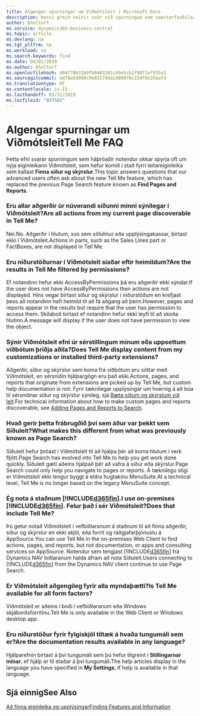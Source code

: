 ```yaml
---
title: Algengar spurningar um Viðmótsleit | Microsoft Docs
description: Þessi grein veitir svör við spurningum sem samstarfsaðilar og viðskiptamenn spyrja oft um Viðmótsleit.
author: bholtorf
ms.service: dynamics365-business-central
ms.topic: article
ms.devlang: na
ms.tgt_pltfrm: na
ms.workload: na
ms.search.keywords: find
ms.date: 04/01/2019
ms.author: bholtorf
ms.openlocfilehash: d04f78b31b9fb0403201cb9e5cb1f98f1ef935e1
ms.sourcegitcommit: bd78a5d990c9e83174da1409076c22df8b35eafd
ms.translationtype: HT
ms.contentlocale: is-IS
ms.lasthandoff: 03/31/2019
ms.locfileid: "937582"
---
```

# <a name="tell-me-faq"></a><span data-ttu-id="32802-103">Algengar spurningar um Viðmótsleit</span><span class="sxs-lookup"><span data-stu-id="32802-103">Tell Me FAQ</span></span>
<span data-ttu-id="32802-104">Þetta efni svarar spurningum sem háþróaðir notendur okkar spyrja oft um nýja eiginleikann Viðmótsleit, sem hefur komið í stað fyrri leitareiginleika sem kallast **Finna síður og skýrslur**.</span><span class="sxs-lookup"><span data-stu-id="32802-104">This topic answers questions that our advanced users often ask about the new Tell Me feature, which has replaced the previous Page Search feature known as **Find Pages and Reports**.</span></span>

### <a name="are-all-actions-from-my-current-page-discoverable-in-tell-me"></a><span data-ttu-id="32802-105">Eru allar aðgerðir úr núverandi síðunni minni sýnilegar í Viðmótsleit?</span><span class="sxs-lookup"><span data-stu-id="32802-105">Are all actions from my current page discoverable in Tell Me?</span></span>
<span data-ttu-id="32802-106">Nei.</span><span class="sxs-lookup"><span data-stu-id="32802-106">No.</span></span> <span data-ttu-id="32802-107">Aðgerðir í hlutum, svo sem sölulínur eða upplýsingakassar, birtast ekki í Viðmótsleit.</span><span class="sxs-lookup"><span data-stu-id="32802-107">Actions in parts, such as the Sales Lines part or FactBoxes, are not displayed in Tell Me.</span></span>

### <a name="are-the-results-in-tell-me-filtered-by-permissions"></a><span data-ttu-id="32802-108">Eru niðurstöðurnar í Viðmótsleit síaðar eftir heimildum?</span><span class="sxs-lookup"><span data-stu-id="32802-108">Are the results in Tell Me filtered by permissions?</span></span>
<span data-ttu-id="32802-109">Ef notandinn hefur ekki AccessByPermissions þá eru aðgerðir ekki sýndar.</span><span class="sxs-lookup"><span data-stu-id="32802-109">If the user does not have AccessByPermissions then actions are not displayed.</span></span> <span data-ttu-id="32802-110">Hins vegar birtast síður og skýrslur í niðurstöðum en krefjast þess að notandinn hafi heimild til að fá aðgang að þeim.</span><span class="sxs-lookup"><span data-stu-id="32802-110">However, pages and reports appear in the results but require that the user has permission to access them.</span></span> <span data-ttu-id="32802-111">Skilaboð birtast ef notandinn hefur ekki leyfi til að skoða hlutinn.</span><span class="sxs-lookup"><span data-stu-id="32802-111">A message will display if the user does not have permission to view the object.</span></span>

### <a name="does-tell-me-display-content-from-my-customizations-or-installed-third-party-extensions"></a><span data-ttu-id="32802-112">Sýnir Viðmótsleit efni úr sérstillingum mínum eða uppsettum viðbótum þriðja aðila?</span><span class="sxs-lookup"><span data-stu-id="32802-112">Does Tell Me display content from my customizations or installed third-party extensions?</span></span>
<span data-ttu-id="32802-113">Aðgerðir, síður og skýrslur sem koma frá viðbótum eru sóttar með Viðmótsleit, en sérsniðin hjálpargögn eru það ekki.</span><span class="sxs-lookup"><span data-stu-id="32802-113">Actions, pages, and reports that originate from extensions are picked up by Tell Me, but custom help documentation is not.</span></span> <span data-ttu-id="32802-114">Fyrir tæknilegar upplýsingar um hvernig á að búa til sérsniðnar síður og skýrslur sýnileg, sjá [Bæta síðum og skýrslum við leit](/dynamics365/business-central/dev-itpro/developer/devenv-al-menusuite-functionality).</span><span class="sxs-lookup"><span data-stu-id="32802-114">For technical information about how to make custom pages and reports discoverable, see [Adding Pages and Reports to Search](/dynamics365/business-central/dev-itpro/developer/devenv-al-menusuite-functionality).</span></span>

### <a name="what-makes-this-different-from-what-was-previously-known-as-page-search"></a><span data-ttu-id="32802-115">Hvað gerir þetta frábrugðið því sem áður var þekkt sem Síðuleit?</span><span class="sxs-lookup"><span data-stu-id="32802-115">What makes this different from what was previously known as Page Search?</span></span>
<span data-ttu-id="32802-116">Síðuleit hefur þróast í Viðmótsleit til að hjálpa þér að koma hlutum í verk fljótt.</span><span class="sxs-lookup"><span data-stu-id="32802-116">Page Search has evolved into Tell Me to help you get work done quickly.</span></span> <span data-ttu-id="32802-117">Síðuleit gæti aðeins hjálpað þér að vafra á síður eða skýrslur.</span><span class="sxs-lookup"><span data-stu-id="32802-117">Page Search could only help you navigate to pages or reports.</span></span> <span data-ttu-id="32802-118">Á tæknilegu stigi er Viðmótsleit ekki lengur byggt á eldra hugtakinu MenuSuite.</span><span class="sxs-lookup"><span data-stu-id="32802-118">At a technical level, Tell Me is no longer based on the legacy MenuSuite concept.</span></span>

### <a name="i-use-on-premises-included365finincludesd365finmdmd-does-that-include-tell-me"></a><span data-ttu-id="32802-119">Ég nota á staðnum [!INCLUDE[d365fin](includes/d365fin_md.md)].</span><span class="sxs-lookup"><span data-stu-id="32802-119">I use on-premises [!INCLUDE[d365fin](includes/d365fin_md.md)].</span></span> <span data-ttu-id="32802-120">Felur það í sér Viðmótsleit?</span><span class="sxs-lookup"><span data-stu-id="32802-120">Does that include Tell Me?</span></span>
<span data-ttu-id="32802-121">Þú getur notað Viðmótsleit í vefbiðlaranum á staðnum til að finna aðgerðir, síður og skýrslur en ekki skjöl, eða forrit og ráðgjafarþjónustu á AppSource.</span><span class="sxs-lookup"><span data-stu-id="32802-121">You can use Tell Me in the on-premises Web Client to find actions, pages, and reports, but not documentation, or apps and consulting services on AppSource.</span></span> <span data-ttu-id="32802-122">Notendur sem tengjast [!INCLUDE[d365fin](includes/d365fin_md.md)] frá Dynamics NAV biðlaranum halda áfram að nota Síðuleit.</span><span class="sxs-lookup"><span data-stu-id="32802-122">Users connecting to [!INCLUDE[d365fin](includes/d365fin_md.md)] from the Dynamics NAV client continue to use Page Search.</span></span>

### <a name="is-tell-me-available-for-all-form-factors"></a><span data-ttu-id="32802-123">Er Viðmótsleit aðgengileg fyrir alla myndaþætti?</span><span class="sxs-lookup"><span data-stu-id="32802-123">Is Tell Me available for all form factors?</span></span>
<span data-ttu-id="32802-124">Viðmótsleit er aðeins í boði í vefbiðlaranum eða Windows skjáborðsforritinu.</span><span class="sxs-lookup"><span data-stu-id="32802-124">Tell Me is only available in the Web Client or Windows desktop app.</span></span>

### <a name="are-the-documentation-results-available-in-any-language"></a><span data-ttu-id="32802-125">Eru niðurstöður fyrir fylgiskjöl tiltæk á hvaða tungumáli sem er?</span><span class="sxs-lookup"><span data-stu-id="32802-125">Are the documentation results available in any language?</span></span>
<span data-ttu-id="32802-126">Hjálparefnin birtast á því tungumáli sem þú hefur tilgreint í **Stillingarnar mínar**, ef hjálp er til staðar á því tungumáli.</span><span class="sxs-lookup"><span data-stu-id="32802-126">The help articles display in the language you have specified in **My Settings**, if help is available in that language.</span></span>

## <a name="see-also"></a><span data-ttu-id="32802-127">Sjá einnig</span><span class="sxs-lookup"><span data-stu-id="32802-127">See Also</span></span>  
[<span data-ttu-id="32802-128">Að finna eiginleika og upplýsingar</span><span class="sxs-lookup"><span data-stu-id="32802-128">Finding Features and Information</span></span>](ui-search.md)
